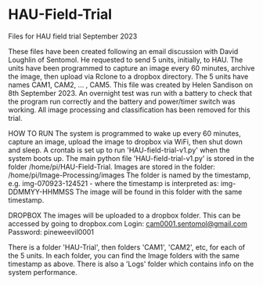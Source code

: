 # HAU-Field-Trial
Files for HAU field trial September 2023

These files have been created following an email discussion with David Loughlin of Sentomol.
He requested to send 5 units, initially, to HAU.
The units have been programmed to capture an image every 60 minutes, archive the image, then upload via Rclone to a dropbox directory.
The 5 units have names CAM1, CAM2, ... , CAM5.
This file was created by Helen Sandison on 8th September 2023.
An overnight test was run with a battery to check that the program run correctly and the battery and power/timer switch was working.
All image processing and classification has been removed for this trial.

HOW TO RUN 
The system is programmed to wake up every 60 minutes, capture an image, upload the image to dropbox via WiFi, then shut down and sleep.
A crontab is set up to run 'HAU-field-trial-v1.py' when the system boots up.
The main python file 'HAU-field-trial-v1.py' is stored in the folder /home/pi/HAU-Field-Trial.
Images are stored in the folder: /home/pi/Image-Processing/images
The folder is named by the timestamp, e.g. img-070923-124521 - where the timestamp is interpreted as: img-DDMMYY-HHMMSS
The image will be found in this folder with the same timestamp.

DROPBOX
The images will be uploaded to a dropbox folder.
This can be accessed by going to dropbox.com
Login: cam0001.sentomol@gmail.com
Password: pineweevil0001

There is a folder 'HAU-Trial', then folders 'CAM1', 'CAM2', etc, for each of the 5 units.
In each folder, you can find the Image folders with the same timestamp as above.
There is also a 'Logs' folder which contains info on the system performance.

